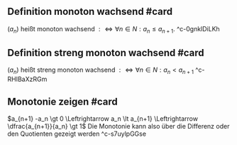 ## Definition monoton wachsend #card 
$\left(a_n\right)$ heißt monoton wachsend $: \Longleftrightarrow \forall n \in N : a_n \leq a_{n+1}$.
^c-0gnklDiLKh

## Definition streng monoton wachsend #card 
$\left(a_n\right)$ heißt streng monoton wachsend $: \Longleftrightarrow \forall n \in N : a_n<a_{n+1}$
^c-RHIBaXzRGm

## Monotonie zeigen #card 
$a_{n+1} -a_n \gt 0 \Leftrightarrow a_n \lt a_{n+1} \Leftrightarrow \dfrac{a_{n+1}}{a_n} \gt 1$
Die Monotonie kann also über die Differenz oder den Quotienten gezeigt werden
^c-s7uylpGGse